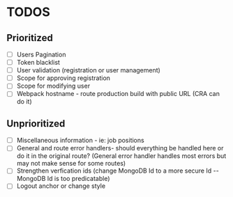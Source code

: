 # TODOS

## Prioritized

- [ ] Users Pagination
- [ ] Token blacklist
- [ ] User validation (registration or user management)
- [ ] Scope for approving registration
- [ ] Scope for modifying user
- [ ] Webpack hostname - route production build with public URL (CRA can do it)

## Unprioritized

- [ ] Miscellaneous information - ie: job positions
- [ ] General and route error handlers- should everything be handled here or do it in the original route? (General error handler handles most errors but may not make sense for some routes)
- [ ] Strengthen verfication ids (change MongoDB Id to a more secure Id -- MongoDB Id is too predicatable)
- [ ] Logout anchor or change style
